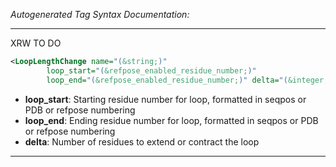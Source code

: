 _Autogenerated Tag Syntax Documentation:_

---
XRW TO DO

```xml
<LoopLengthChange name="(&string;)"
        loop_start="(&refpose_enabled_residue_number;)"
        loop_end="(&refpose_enabled_residue_number;)" delta="(&integer;)" />
```

-   **loop_start**: Starting residue number for loop, formatted in seqpos or PDB or refpose numbering
-   **loop_end**: Ending residue number for loop, formatted in seqpos or PDB or refpose numbering
-   **delta**: Number of residues to extend or contract the loop

---
